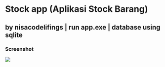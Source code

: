 # Stock app (Aplikasi Stock Barang)
## by nisacodelifings | run app.exe | database using sqlite
### Screenshot

![](https://res.cloudinary.com/codelifings/image/upload/v1596677835/ok_mjttrc.png)
